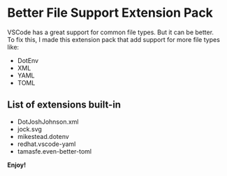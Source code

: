 # Better File Support Extension Pack

VSCode has a great support for common file types. But it can be better.  
To fix this, I made this extension pack that add support for more file types like:

- DotEnv
- XML
- YAML
- TOML

## List of extensions built-in

- DotJoshJohnson.xml
- jock.svg
- mikestead.dotenv
- redhat.vscode-yaml
- tamasfe.even-better-toml

**Enjoy!**

